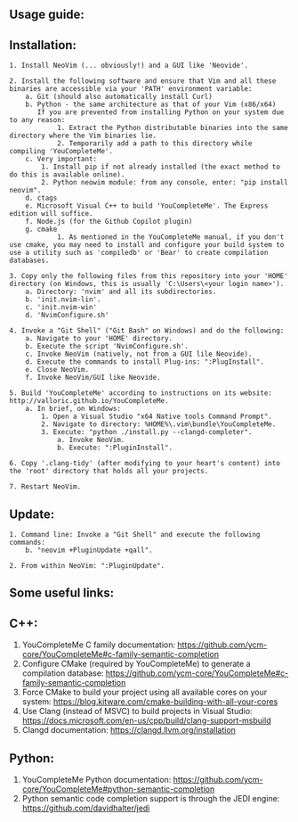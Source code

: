 Usage guide:
-----------

Installation:
------------

    1. Install NeoVim (... obviously!) and a GUI like 'Neovide'.

    2. Install the following software and ensure that Vim and all these binaries are accessible via your 'PATH' environment variable:
        a. Git (should also automatically install Curl)
        b. Python - the same architecture as that of your Vim (x86/x64)
           If you are prevented from installing Python on your system due to any reason:
                1. Extract the Python distributable binaries into the same directory where the Vim binaries lie.
                2. Temporarily add a path to this directory while compiling 'YouCompleteMe'.
        c. Very important:
            1. Install pip if not already installed (the exact method to do this is available online).
            2. Python neowim module: from any console, enter: "pip install neovim".
        d. ctags
        e. Microsoft Visual C++ to build 'YouCompleteMe'. The Express edition will suffice.
        f. Node.js (for the Github Copilot plugin)
        g. cmake
                1. As mentioned in the YouCompleteMe manual, if you don't use cmake, you may need to install and configure your build system to use a utility such as 'compiledb' or 'Bear' to create compilation databases.

    3. Copy only the following files from this repository into your 'HOME' directory (on Windows, this is usually 'C:\Users\<your login name>').
        a. Directory: 'nvim' and all its subdirectories.
        b. 'init.nvim-lin'.
        c. 'init.nvim-win'
        d. 'NvimConfigure.sh'
    
    4. Invoke a "Git Shell" ("Git Bash" on Windows) and do the following:
        a. Navigate to your 'HOME' directory.
        b. Execute the script 'NvimConfigure.sh'.
        c. Invoke NeoVim (natively, not from a GUI lile Neovide).
        d. Execute the commands to install Plug-ins: ":PlugInstall".
        e. Close NeoVim.
        f. Invoke NeoVim/GUI like Neovide.

    5. Build 'YouCompleteMe' according to instructions on its website: http://valloric.github.io/YouCompleteMe.
        a. In brief, on Windows:
            1. Open a Visual Studio "x64 Native tools Command Prompt".
            2. Navigate to directory: %HOME%\.vim\bundle\YouCompleteMe.
            3. Execute: "python ./install.py --clangd-completer".
                a. Invoke NeoVim.
                b. Execute: ":PluginInstall".

    6. Copy '.clang-tidy' (after modifying to your heart's content) into the 'root' directory that holds all your projects.

    7. Restart NeoVim.

Update:
------

    1. Command line: Invoke a "Git Shell" and execute the following commands:        
        b. "neovim +PluginUpdate +qall".

    2. From within NeoVim: ":PluginUpdate".


Some useful links:
-----------------
C++:
---

1. YouCompleteMe C family documentation: https://github.com/ycm-core/YouCompleteMe#c-family-semantic-completion
2. Configure CMake (required by YouCompleteMe) to generate a compilation database: https://github.com/ycm-core/YouCompleteMe#c-family-semantic-completion
3. Force CMake to build your project using all available cores on your system: https://blog.kitware.com/cmake-building-with-all-your-cores
4. Use Clang (instead of MSVC) to build projects in Visual Studio: https://docs.microsoft.com/en-us/cpp/build/clang-support-msbuild
5. Clangd documentation: https://clangd.llvm.org/installation

Python:
------

1. YouCompleteMe Python documentation: https://github.com/ycm-core/YouCompleteMe#python-semantic-completion
2. Python semantic code completion support is through the JEDI engine: https://github.com/davidhalter/jedi
